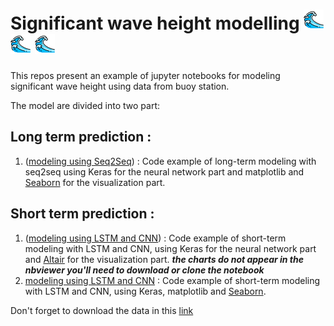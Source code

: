 # Significant wave height modelling ![waves](wave.png)  ![waves](wave.png)  ![waves](wave.png)
This repos present an example of jupyter notebooks for modeling significant wave height using data from buoy station.

The model are divided into two part:
## Long term prediction :
  1. ([modeling using Seq2Seq](https://nbviewer.jupyter.org/github/oulebsir-rafik/Wave_modelling/blob/master/Long%20term%20prediction/significant%20wave%20long%20term%20modelling%20.ipynb)) :  Code example of long-term modeling with seq2seq using Keras for the neural network part and matplotlib and [Seaborn](https://seaborn.pydata.org/) for the visualization part.
## Short term prediction :
  1. ([modeling using LSTM and CNN](https://nbviewer.jupyter.org/github/oulebsir-rafik/Wave_modelling/blob/master/HS%20notebook/HS%20modeling%20using%20LSTM%20and%20CNN.ipynb)) : Code example of short-term modeling with LSTM and CNN, using Keras for the neural network part and [Altair](https://altair-viz.github.io/) for the visualization part. ***the charts do not appear in the nbviewer you'll need to download or clone the notebook***
  2.  [modeling using LSTM and CNN](https://nbviewer.jupyter.org/github/oulebsir-rafik/Wave_modelling/blob/master/HS%20notebook%20seaborn%20viz/HS%20modeling%20using%20LSTM%20and%20CNN.ipynb) : Code example of short-term modeling with LSTM and CNN, using Keras, matplotlib and [Seaborn](https://seaborn.pydata.org/).

Don't forget to download the data in this [link](https://github.com/oulebsir-rafik/Wave_modelling/blob/master/HS%20notebook/All_data_6400045.xlsx)
